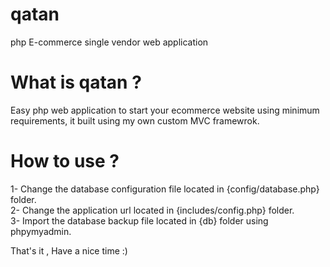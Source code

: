 # qatan
php E-commerce single vendor web application

# What is qatan ?
Easy php web application to start your ecommerce website using minimum requirements, it built using my own custom MVC framewrok.

# How to use ?
1- Change the database configuration file located in {config/database.php} folder.
<br>
2- Change the application url located in {includes/config.php} folder.
<br>
3- Import the database backup file located in {db} folder using phpymyadmin.

That's it , Have a nice time :)
